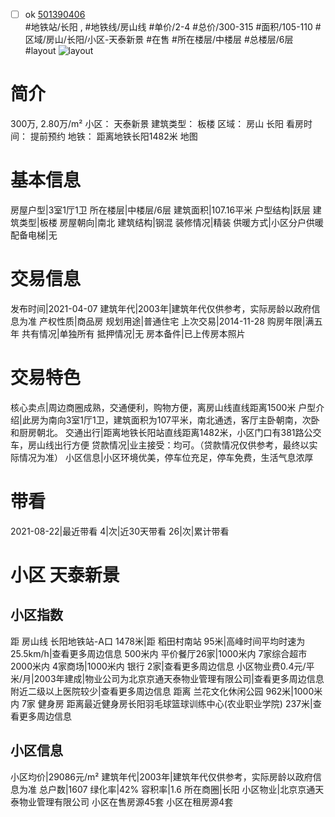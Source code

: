 - [ ] ok [501390406](https://bj.5i5j.com/ershoufang/501390406.html)  
 #地铁站/长阳 ,  #地铁线/房山线
#单价/2-4 #总价/300-315 #面积/105-110   #区域/房山/长阳/小区-天泰新景 #在售 #所在楼层/中楼层 #总楼层/6层 #layout 
![layout](http://image2a.5i5j.com/scm/HOUSE_CUSTOMER/b8af8b4bdda840eaba50094adac58199.jpg_P5.jpg) 
# 简介 
 300万,  2.80万/m² 
小区： 天泰新景
建筑类型： 板楼
区域： 房山 长阳
看房时间： 提前预约
地铁： 距离地铁长阳1482米 地图
# 基本信息 
 房屋户型|3室1厅1卫
所在楼层|中楼层/6层
建筑面积|107.16平米
户型结构|跃层
建筑类型|板楼
房屋朝向|南北
建筑结构|钢混
装修情况|精装
供暖方式|小区分户供暖
配备电梯|无
# 交易信息 
 发布时间|2021-04-07
建筑年代|2003年|建筑年代仅供参考，实际房龄以政府信息为准
产权性质|商品房
规划用途|普通住宅
上次交易|2014-11-28
购房年限|满五年
共有情况|单独所有
抵押情况|无
房本备件|已上传房本照片
# 交易特色 
 核心卖点|周边商圈成熟，交通便利，购物方便，离房山线直线距离1500米
户型介绍|此房为南向3室1厅1卫，建筑面积为107平米，南北通透，客厅主卧朝南，次卧和厨房朝北。
交通出行|距离地铁长阳站直线距离1482米，小区门口有381路公交车，房山线出行方便
贷款情况|业主接受：均可。（贷款情况仅供参考，最终以实际情况为准）
小区信息|小区环境优美，停车位充足，停车免费，生活气息浓厚
# 带看 
 2021-08-22|最近带看	 4|次|近30天带看	 26|次|累计带看
# 小区 天泰新景
## 小区指数 
 距 房山线 长阳地铁站-A口 1478米|距 稻田村南站 95米|高峰时间平均时速为25.5km/h|查看更多周边信息
500米内 平价餐厅26家|1000米内 7家综合超市
2000米内 4家商场|1000米内 银行 2家|查看更多周边信息
小区物业费0.4元/平米/月|2003年建成|物业公司为北京京通天泰物业管理有限公司|查看更多周边信息
附近二级以上医院较少|查看更多周边信息
距离 兰花文化休闲公园 962米|1000米内 7家 健身房
距离最近健身房长阳羽毛球篮球训练中心(农业职业学院) 237米|查看更多周边信息
## 小区信息 
 小区均价|29086元/m²
建筑年代|2003年|建筑年代仅供参考，实际房龄以政府信息为准
总户数|1607
绿化率|42%
容积率|1.6
所在商圈|长阳
小区物业|北京京通天泰物业管理有限公司
小区在售房源45套
小区在租房源4套
